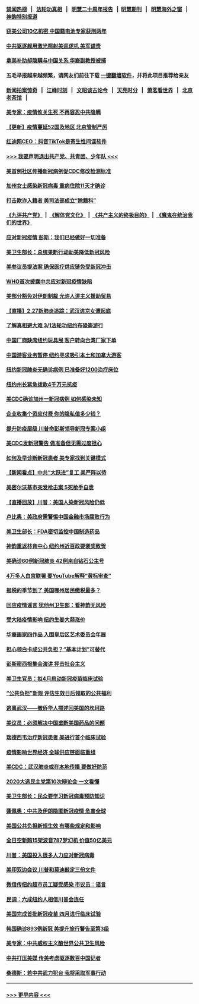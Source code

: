 #### [禁闻热榜](热点新闻.md?=0)  &nbsp;&nbsp;|&nbsp;&nbsp; [法轮功真相](https://github.com/gfw-breaker/truth/blob/master/README.md?=0) &nbsp;&nbsp;|&nbsp;&nbsp; [明慧二十周年报告](https://github.com/gfw-breaker/mh-reports/blob/master/README.md?=0) &nbsp;&nbsp;|&nbsp;&nbsp;[明慧期刊](https://github.com/gfw-breaker/mh-qikan) &nbsp;&nbsp;|&nbsp;&nbsp; [明慧海外之窗](https://github.com/gfw-breaker/mh-news/blob/master/README.md?=0) &nbsp;&nbsp;|&nbsp;&nbsp; [神韵特别报道](https://github.com/gfw-breaker/mh-news/blob/master/shenyun.md?=0)
#### [窃美公司10亿机密 中国籍电池专家获刑两年](../pages/nsc412/n11901996.md?t=02281402) 
#### [中共驱逐舰用激光照射美巡逻机 美军谴责](../pages/nsc412/n11901964.md?t=02281402) 
#### [拿美补助却隐瞒与中国关系 华裔副教授被捕](../pages/nsc412/n11901687.md?t=02281402) 
#### 五毛举报越来越频繁，请网友们前往下载 [一键翻墙软件](https://github.com/gfw-breaker/ssr-accounts)，并将此项目推荐给亲友
#### [新闻拍案惊奇](https://github.com/gfw-breaker/banned-news/blob/master/pages/link4.md) &nbsp;&nbsp;|&nbsp;&nbsp; [江峰时刻](https://github.com/gfw-breaker/banned-news/blob/master/pages/link4.md) &nbsp;&nbsp;|&nbsp;&nbsp; [文昭谈古论今](https://github.com/gfw-breaker/banned-news/blob/master/pages/link4.md) &nbsp;&nbsp;|&nbsp;&nbsp; [天亮时分](https://github.com/gfw-breaker/banned-news/blob/master/pages/link4.md) &nbsp;&nbsp;|&nbsp;&nbsp; [萧茗看世界](https://github.com/gfw-breaker/banned-news/blob/master/pages/link4.md) &nbsp;&nbsp;|&nbsp;&nbsp; [北京老茶馆](https://github.com/gfw-breaker/banned-news/blob/master/pages/link4.md) &nbsp;&nbsp;|&nbsp;&nbsp; 
#### [美专家：疫情攸关生死 不再容忍中共隐瞒](../pages/nsc412/n11901694.md?t=02281402) 
#### [【更新】疫情蔓延52国及地区 北京管制严厉](../pages/nsc412/n11890652.md?t=02281402) 
#### [红迪网CEO：抖音TikTok是寄生性间谍软件](../pages/nsc412/n11901675.md?t=02281402) 
#### [>>> 我要声明退出共产党、共青团、少年队 <<<](https://github.com/begood0513/goodnews/blob/master/quit/letter.md) 
#### [美首例社区传播新冠病例促CDC修改检测标准](../pages/nsc412/n11901490.md?t=02281402) 
#### [加州女士感染新冠病毒 重病住院11天才确诊](../pages/nsc412/n11901246.md?t=02281402) 
#### [打击欺诈入籍者 美司法部成立“除籍科”](../pages/nsc412/n11901364.md?t=02281402) 
#### [《九评共产党》](https://github.com/begood0513/9ping.md/blob/master/README.md) &nbsp;|&nbsp; [《解体党文化》](../../../../jtdwh.md/blob/master/README.md)  &nbsp;|&nbsp; [《共产主义的终极目的》](../../../../gczydzjmd.md/blob/master/README.md) &nbsp;|&nbsp; [《魔鬼在统治我们的世界》](../../../../mgztzwmdsj.md/blob/master/README.md) 
#### [应对新冠疫情 彭斯：我们已经做好一切准备](../pages/nsc412/n11901268.md?t=02281402) 
#### [美卫生部长：总统果断行动助美降低新冠风险](../pages/nsc412/n11900906.md?t=02281402) 
#### [美参议员提法案 确保医疗供应链免受新冠冲击](../pages/nsc412/n11901144.md?t=02281402) 
#### [WHO首次披露中共应对新冠疫情缺陷](../pages/nsc412/n11900978.md?t=02281402) 
#### [美部分豁免对伊朗制裁 允许人道主义援助贸易](../pages/nsc412/n11900859.md?t=02281402) 
#### [【直播】2.27新肺炎追踪：武汉进京女遭起底](../pages/nsc412/n11900415.md?t=02281402) 
#### [了解真相避大难  3/1法轮功纽约布碌崙游行](../pages/nsc412/n11899501.md?t=02281402) 
#### [中国厂商缺席纽约玩具展  客户转向台湾厂家下单](../pages/nsc412/n11899505.md?t=02281402) 
#### [中国游客业务暂停  纽约寻求吸引本土和加拿大游客](../pages/nsc412/n11899492.md?t=02281402) 
#### [纽约新冠肺炎无确诊病例  已准备好1200治疗床位](../pages/nsc412/n11899474.md?t=02281402) 
#### [纽约州长紧急拨款4千万元抗疫](../pages/nsc412/n11899477.md?t=02281402) 
#### [美CDC确诊加州一新冠病例 如何感染未知](../pages/nsc412/n11899165.md?t=02281402) 
#### [企业收集个资应付费 你的隐私值多少钱？](../pages/nsc412/n11898097.md?t=02281402) 
#### [提升防疫层级 川普命彭斯领导新冠专案小组](../pages/nsc412/n11898934.md?t=02281402) 
#### [美CDC发新冠警告 做准备但无需过度担心](../pages/nsc412/n11898923.md?t=02281402) 
#### [如何及早诊断新冠患者 美专家找到关键模式](../pages/nsc412/n11898626.md?t=02281402) 
#### [【新闻看点】中共“大跃进”复工 美严阵以待](../pages/nsc412/n11898221.md?t=02281402) 
#### [美密尔沃基市突发枪击案 5死枪手自戕](../pages/nsc412/n11898687.md?t=02281402) 
#### [【直播回放】川普：美国人染新冠风险仍低](../pages/nsc412/n11898088.md?t=02281402) 
#### [卢比奥：美政府需警惕中国金融市场腐败行为](../pages/nsc412/n11898327.md?t=02281402) 
#### [美卫生部长：FDA密切监控中国制造药品](../pages/nsc412/n11898231.md?t=02281402) 
#### [神韵重返林肯中心 纽约州近百政要褒奖致贺](../pages/nsc412/n11893366.md?t=02281402) 
#### [美确诊60例新冠肺炎 42例来自钻石公主号](../pages/nsc412/n11898098.md?t=02281402) 
#### [4万多人白宫联署 要YouTube解释“黄标审查”](../pages/nsc412/n11897803.md?t=02281402) 
#### [报税的季节到了 美国哪州居民缴税最多？](../pages/nsc412/n11897626.md?t=02281402) 
#### [回应疫情谣言 犹他州卫生部：看神韵无风险](../pages/nsc412/n11896078.md?t=02281402) 
#### [受大陆疫情影响  纽约生姜大蒜涨价](../pages/nsc412/n11896485.md?t=02281402) 
#### [华裔画家四作品  入围皇后区艺术委员会年展](../pages/nsc412/n11896497.md?t=02281402) 
#### [担心领白卡成公共负担？“基本计划”可替代](../pages/nsc412/n11896478.md?t=02281402) 
#### [彭斯密西根集会演讲 抨击社会主义](../pages/nsc412/n11896543.md?t=02281402) 
#### [美卫生官员：拟4月启动新冠疫苗临床试验](../pages/nsc412/n11896357.md?t=02281402) 
#### [“公共负担”新规  评估生效日后领取的公共福利](../pages/nsc412/n11893847.md?t=02281402) 
#### [逃离武汉——撤侨华人描述回美国的坎坷路](../pages/nsc412/n11895897.md?t=02281402) 
#### [美议员：必须解决中国垄断美国药品的问题](../pages/nsc412/n11895991.md?t=02281402) 
#### [瑞德西韦治疗新冠患者 美进行首个临床试验](../pages/nsc412/n11895845.md?t=02281402) 
#### [疫情影响世界经济 全球供应链面临重组](../pages/nsc412/n11895634.md?t=02281402) 
#### [美CDC：武汉肺炎或在本地传播 要做好防范](../pages/nsc412/n11895597.md?t=02281402) 
#### [2020大选民主党第10次辩论会 一文看懂](../pages/nsc412/n11895486.md?t=02281402) 
#### [美卫生部长：民众要学习新冠病毒预防知识](../pages/nsc412/n11895308.md?t=02281402) 
#### [蓬佩奥：中共及伊朗隐匿新冠疫情 危害全球](../pages/nsc412/n11895492.md?t=02281402) 
#### [美国公共负担新规生效 有哪些规定和影响](../pages/nsc412/n11893866.md?t=02281402) 
#### [全日空新购15架波音787梦幻机 价值50亿美元](../pages/nsc412/n11895154.md?t=02281402) 
#### [川普：美国投入很多人力应对新冠病毒](../pages/nsc412/n11894977.md?t=02281402) 
#### [美印双边会议 川普和莫迪敲定三份文件](../pages/nsc412/n11894247.md?t=02281402) 
#### [微信传纽约超市员工疑受感染  市议员：谣言](../pages/nsc412/n11893861.md?t=02281402) 
#### [民调：六成纽约人相信川普会连任](../pages/nsc412/n11893884.md?t=02281402) 
#### [美国完成首批新冠疫苗 四月进行临床试验](../pages/nsc412/n11893526.md?t=02281402) 
#### [韩国确诊893例新冠 美提升旅行警告至第3级](../pages/nsc412/n11893662.md?t=02281402) 
#### [美专家：中共威权主义酿世界公共卫生风险](../pages/nsc412/n11893474.md?t=02281402) 
#### [中共打压美媒 传美考虑驱逐数百中国记者](../pages/nsc412/n11893178.md?t=02281402) 
#### [桑德斯：若中共武力犯台 我将采取军事行动](../pages/nsc412/n11893282.md?t=02281402) 

----
#### [ >>> 更早内容 <<< ](../indexes/nsc412-earlier.md)

